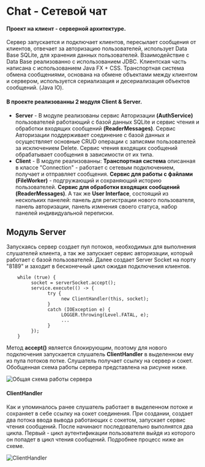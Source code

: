 # Сhat - Сетевой чат

#### Проект на клиент - серверной архитектуре.
Сервер запускается и подключает клиентов, пересылает сообщения от клиентов, отвечает за авторизацию пользователей, использует Data Base SQLite, для хранения данных пользователей. Взаимодействие с Data Base реализованно с использованием JDBC.  Клиентская часть написана с использованием Java FX + CSS. Транспортная система обмена сообщениями, основана на обмене объектами между клиентом и сервером, используется сериализация и десериализация объектов сообщений. (Java IO).
 
#### В проекте реализованны 2 модуля Client & Server.
- <b>Server</b> - В модуле реализованы сервис Авторизации <b>(AuthService)</b> пользователей работающий с базой данных SQLite и сервис чтения и обработки входящих сообщений <b>(ReaderMessages)</b>.  Cервис Авторизации поддерживает соединение с базой данных и осуществляет основные CRUD операции с записями пользователей за исключением Delete. Сервис чтения входящих сообщений обрабатывает сообщения в зависимости от их типа. 
- <b>Client</b> - В модуле реализованны: <b>Транспортная система</b> описанная в классе "Connection" - работает с сетевым подключением, получает и отправляет сообщения. <b>Сервис для работы с файлами (FileWorker)</b> - подгружающий и сохраняющий историю пользователей. <b>Сервис для обработки входящих сообщений (ReaderMessages)</b>. А так же <b>User Interface</b>, состоящий из нескольких панелей: панель для регистрации нового пользователя, панель авторизации, панель измнения своего статуса, набор панелей индивидуальной переписки. 

## Модуль Server

Запускаясь сервер создает пул потоков, необходимых для выполнения слушателей клиента, а так же запускает сервис авторизации, который работает с базой пользователей. Далее создает Server Socket на порту "8189" и заходит в бесконечный цикл ожидая подключения клиентов.
        
        while (true) {
             socket = serverSocket.accept();
             service.execute(() -> {
                   try {
                        new ClientHandler(this, socket);
                   } 
                   catch (IOException e) {
                        LOGGER.throwing(Level.FATAL, e);
                        ...
                   }
             });
        }
             
Метод <b>accept()</b> является блокирующим, поэтому для нового подключения запускается слушатель <b>ClientHandler</b> в выделенном ему из пула потоков потке. Слушатель получает ссылку на сервер и сокет. Обобщенная схема работы сервера представлена на рисунке ниже.

![Общая схема работы сервера](https://user-images.githubusercontent.com/89448563/185929114-ffa7d5d1-4548-481d-8546-17d0a878da57.png)

#### ClientHandler

Как и упоминалось ранее слушатель работает в выделенном потоке и сохраняет в себе ссылку на сокет соединения. При создании, создает два потока ввода вывода работающих с сокетом, запускает сервис чтения сообщений. После начинают последовательно выполнятся два цикла. Первый - цикл аутентификации пользователя выйдя из которого он попадет в цикл чтения сообщений. Подробнее процесс ниже ан схеме.

![ClientHandler](https://user-images.githubusercontent.com/89448563/185951235-06b8cb1b-3ba3-46c4-a44a-d9754682de14.png)




